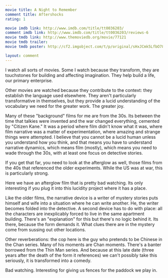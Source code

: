 ```yaml
---
movie title: A Night to Remember
comment title: Aftershocks
rating: 1

movie imdb link: http://www.imdb.com/title/tt0036203/
comment imdb link: http://www.imdb.com/title/tt0036203/reviews-6
movie tmdb link: http://www.themoviedb.org/movie/77121
movie tmdb trailer: 
movie tmdb poster: http://cf2.imgobject.com/t/p/original/sHxJCmk5LfbO78KgJKleaSJF9Gc.jpg

layout: comment
---
```


I watch all sorts of movies. Some I watch because they transform, they are touchstones for building and affecting imagination. They help build a life, our primary enterprise.

Other movies are watched because they contribute to the context: they establish the language used elsewhere. They aren't particularly transformative in themselves, but they provide a lucid understanding of the vocabulary we need for the greater work. The greater joy.

Many of these "background" films for me are from the 30s. Its between the time that talkies were invented and the war changed everything, cemented by "Citizen Kane." It was a period where film didn't know what it was, where film narrative was a matter of experimentation, where amazing and strange things were attempted. I believe that you cannot be a lucid human unless you understand how you think, and that means you have to understand narrative dynamics, which means film (mostly), which means you need to wade through the 30s, with at least one focus on detective stories.

If you get that far, you need to look at the afterglow as well, those films from the 40s that referenced the older experiments. While the US was at war, this is particularly strong.

Here we have an afterglow film that is pretty bad watching. Its only interesting if you plug it into this lucidity project where it has a place.

Like the older films, the narrative device is a writer of mystery stories puts himself and wife into a situation where he can write another. He, the writer becomes folded into the detective. A second device has to do with place: all the characters are inexplicably forced to live in the same apartment building. There's an "explanation" for this but there's no logic behind it. Its there, because the form demands it. What clues there are in the mystery come from sussing out other locations. 

Other reverberations: the cop here is the guy who pretends to be Chinese in the Chan series. Many of his moments are Chan moments. There's a banter borrowed from the Thin Man series. And because at this late date (three years after the death of the form it references) we can't possibly take this seriously, it is transformed into a comedy.

Bad watching. Interesting for giving us fences for the paddock we play in.